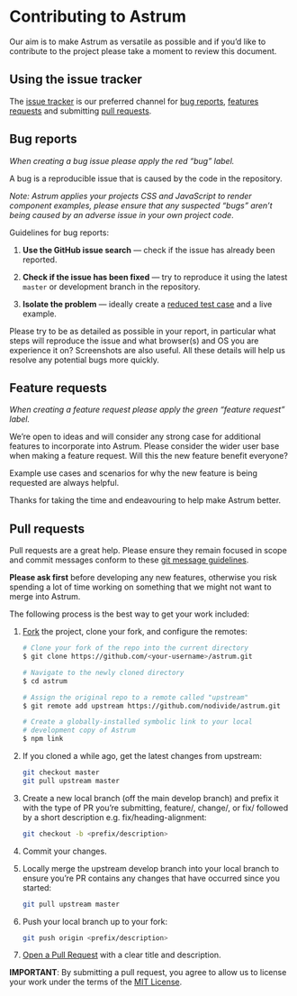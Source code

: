 # Contributing to Astrum

Our aim is to make Astrum as versatile as possible and if you’d like to contribute to the project please take a moment to review this document.

## Using the issue tracker

The [issue tracker](https://github.com/nodivide/astrum/issues) is our preferred channel for [bug reports](#bugs), [features requests](#features) and submitting [pull requests](#pull-requests).

<a name="bugs"></a>
## Bug reports

*When creating a bug issue please apply the red “bug” label.*

A bug is a reproducible issue that is caused by the code in the repository. 

*Note: Astrum applies your projects CSS and JavaScript to render component examples, please ensure that any suspected “bugs” aren’t being caused by an adverse issue in your own project code*.

Guidelines for bug reports:

1. **Use the GitHub issue search** &mdash; check if the issue has already been reported.

2. **Check if the issue has been fixed** &mdash; try to reproduce it using the latest `master` or development branch in the repository.

3. **Isolate the problem** &mdash; ideally create a [reduced test case](https://css-tricks.com/reduced-test-cases/) and a live example.

Please try to be as detailed as possible in your report, in particular what steps will reproduce the issue and what browser(s) and OS you are experience it on? Screenshots are also useful. All these details will help us resolve any potential bugs more quickly.

<a name="features"></a>
## Feature requests

*When creating a feature request please apply the green “feature request” label.*

We’re open to ideas and will consider any strong case for additional features to incorporate into Astrum. Please consider the wider user base when making a feature request. Will this the new feature benefit everyone?

Example use cases and scenarios for why the new feature is being requested are always helpful. 

Thanks for taking the time and endeavouring to help make Astrum better.

<a name="pull-requests"></a>
## Pull requests

Pull requests are a great help. Please ensure they remain focused in scope and commit messages conform to these [git message guidelines](http://tbaggery.com/2008/04/19/a-note-about-git-commit-messages.html).

**Please ask first** before developing any new features, otherwise you risk spending a lot of time working on something that we might not want to merge into Astrum.

The following process is the best way to get your work included:

1. [Fork](https://help.github.com/articles/fork-a-repo/) the project, clone your fork, and configure the remotes:

	```bash
	# Clone your fork of the repo into the current directory
	$ git clone https://github.com/<your-username>/astrum.git
	```
			   
	```bash		
	# Navigate to the newly cloned directory
	$ cd astrum
	```
			
	```bash  
	# Assign the original repo to a remote called "upstream"
	$ git remote add upstream https://github.com/nodivide/astrum.git
	```
	   
	```bash	   
	# Create a globally-installed symbolic link to your local              
	# development copy of Astrum
	$ npm link
	```
   
2. If you cloned a while ago, get the latest changes from upstream:

	```bash
	git checkout master
	git pull upstream master
	```

3. Create a new local branch (off the main develop branch) and prefix it with the type of PR you’re submitting, feature/, change/, or fix/ followed by a short description e.g. fix/heading-alignment:

	```bash
	git checkout -b <prefix/description>
	```

4. Commit your changes.

5. Locally merge the upstream develop branch into your local branch to ensure you’re PR contains any changes that have occurred since you started:

	```bash
	git pull upstream master
	```

6. Push your local branch up to your fork:

	```bash
	git push origin <prefix/description>
	```

7. [Open a Pull Request](https://help.github.com/articles/using-pull-requests/) with a clear title and description.

**IMPORTANT**: By submitting a pull request, you agree to allow us to license your work under the terms of the [MIT License](LICENSE.txt).
